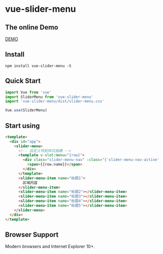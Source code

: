# vue-slider-menu

## The online Demo
[DEMO](https://zhenyutsai.github.io/demo/vue-slider-menu/)

## Install
```
npm install vue-slider-menu -S
```

## Quick Start

```js
import Vue from 'vue'
import SliderMenu from 'vue-slider-menu'
import 'vue-slider-menu/dist/slider-menu.css'

Vue.use(SliderMenu)
```

## Start using

```html
<template>
  <div id="app">
    <slider-menu>
      <!-- 自定义导航样式插槽 -->
      <template v-slot:menu="{row}">
        <div class="slider-menu-nav" :class="{'slider-menu-nav-active': row.current === row.index}">
          <span>{{row.name}}</span>
        </div>
      </template>
      <slider-menu-item name="标题1">
      	区域内容
      </slider-menu-item>
      <slider-menu-item name="标题2"></slider-menu-item>
      <slider-menu-item name="标题3"></slider-menu-item>
      <slider-menu-item name="标题4"></slider-menu-item>
      <slider-menu-item name="标题5"></slider-menu-item>
    </slider-menu>
  </div>
</template>
```

## Browser Support

Modern browsers and Internet Explorer 10+.
